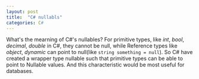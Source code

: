```yaml
---
layout: post
title:  "C# nullabls"
categories: C#
---
```

What's the mearning of C#'s nullables?
For primitive types, like *int*, *bool*, *decimal*, *double* in C#, they cannot be null, while Reference types like *object*, *dynamic* can point to null(like `string something = null`). So C# have created a wrapper type nullable such that primitive types can be able to point to Nullable values. And this characteristic would be most useful for databases.
